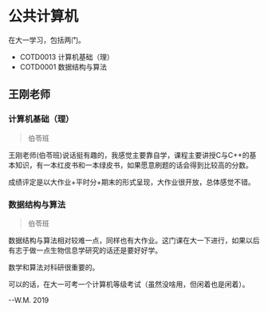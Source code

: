 # 公共计算机

在大一学习，包括两门。

- COTD0013 计算机基础（理）
- COTD0001 数据结构与算法

## 王刚老师

### 计算机基础（理）

> 伯苓班

王刚老师(伯苓班)说话挺有趣的，我感觉主要靠自学，课程主要讲授C与C++的基本知识，有一本红皮书和一本绿皮书，如果愿意刷题的话会得到比较高的分数。

成绩评定是以大作业+平时分+期末的形式呈现，大作业很开放，总体感觉不错。

### 数据结构与算法

> 伯苓班

数据结构与算法相对较难一点，同样也有大作业。这门课在大一下进行，如果以后有志于做一点生物信息学研究的话还是要好好学。

数学和算法对科研很重要的。

可以的话，在大一可考一个计算机等级考试（虽然没啥用，但闲着也是闲着）。

--W.M. 2019